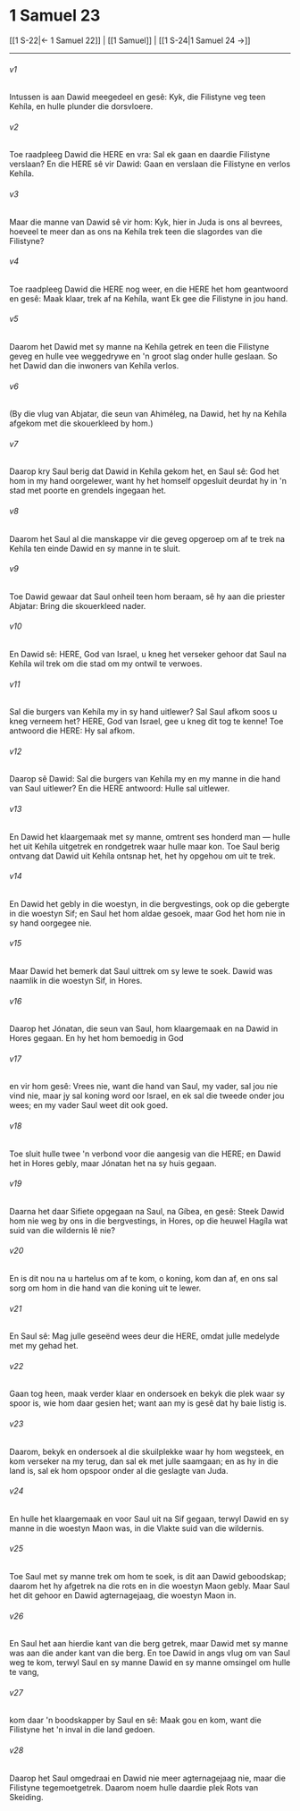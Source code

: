 # 1 Samuel 23

[[1 S-22|← 1 Samuel 22]] | [[1 Samuel]] | [[1 S-24|1 Samuel 24 →]]
***

###### v1
Intussen is aan Dawid meegedeel en gesê: Kyk, die Filistyne veg teen Kehíla, en hulle plunder die dorsvloere. 
###### v2
Toe raadpleeg Dawid die HERE en vra: Sal ek gaan en daardie Filistyne verslaan? En die HERE sê vir Dawid: Gaan en verslaan die Filistyne en verlos Kehíla. 
###### v3
Maar die manne van Dawid sê vir hom: Kyk, hier in Juda is ons al bevrees, hoeveel te meer dan as ons na Kehíla trek teen die slagordes van die Filistyne? 
###### v4
Toe raadpleeg Dawid die HERE nog weer, en die HERE het hom geantwoord en gesê: Maak klaar, trek af na Kehíla, want Ek gee die Filistyne in jou hand. 
###### v5
Daarom het Dawid met sy manne na Kehíla getrek en teen die Filistyne geveg en hulle vee weggedrywe en 'n groot slag onder hulle geslaan. So het Dawid dan die inwoners van Kehíla verlos. 
###### v6
(By die vlug van Abjatar, die seun van Ahiméleg, na Dawid, het hy na Kehíla afgekom met die skouerkleed by hom.) 
###### v7
Daarop kry Saul berig dat Dawid in Kehíla gekom het, en Saul sê: God het hom in my hand oorgelewer, want hy het homself opgesluit deurdat hy in 'n stad met poorte en grendels ingegaan het. 
###### v8
Daarom het Saul al die manskappe vir die geveg opgeroep om af te trek na Kehíla ten einde Dawid en sy manne in te sluit. 
###### v9
Toe Dawid gewaar dat Saul onheil teen hom beraam, sê hy aan die priester Abjatar: Bring die skouerkleed nader. 
###### v10
En Dawid sê: HERE, God van Israel, u kneg het verseker gehoor dat Saul na Kehíla wil trek om die stad om my ontwil te verwoes. 
###### v11
Sal die burgers van Kehíla my in sy hand uitlewer? Sal Saul afkom soos u kneg verneem het? HERE, God van Israel, gee u kneg dit tog te kenne! Toe antwoord die HERE: Hy sal afkom. 
###### v12
Daarop sê Dawid: Sal die burgers van Kehíla my en my manne in die hand van Saul uitlewer? En die HERE antwoord: Hulle sal uitlewer. 
###### v13
En Dawid het klaargemaak met sy manne, omtrent ses honderd man — hulle het uit Kehíla uitgetrek en rondgetrek waar hulle maar kon. Toe Saul berig ontvang dat Dawid uit Kehíla ontsnap het, het hy opgehou om uit te trek. 
###### v14
En Dawid het gebly in die woestyn, in die bergvestings, ook op die gebergte in die woestyn Sif; en Saul het hom aldae gesoek, maar God het hom nie in sy hand oorgegee nie. 
###### v15
Maar Dawid het bemerk dat Saul uittrek om sy lewe te soek. Dawid was naamlik in die woestyn Sif, in Hores. 
###### v16
Daarop het Jónatan, die seun van Saul, hom klaargemaak en na Dawid in Hores gegaan. En hy het hom bemoedig in God 
###### v17
en vir hom gesê: Vrees nie, want die hand van Saul, my vader, sal jou nie vind nie, maar jy sal koning word oor Israel, en ek sal die tweede onder jou wees; en my vader Saul weet dit ook goed. 
###### v18
Toe sluit hulle twee 'n verbond voor die aangesig van die HERE; en Dawid het in Hores gebly, maar Jónatan het na sy huis gegaan. 
###### v19
Daarna het daar Sifiete opgegaan na Saul, na Gíbea, en gesê: Steek Dawid hom nie weg by ons in die bergvestings, in Hores, op die heuwel Hagíla wat suid van die wildernis lê nie? 
###### v20
En is dit nou na u hartelus om af te kom, o koning, kom dan af, en ons sal sorg om hom in die hand van die koning uit te lewer. 
###### v21
En Saul sê: Mag julle geseënd wees deur die HERE, omdat julle medelyde met my gehad het. 
###### v22
Gaan tog heen, maak verder klaar en ondersoek en bekyk die plek waar sy spoor is, wie hom daar gesien het; want aan my is gesê dat hy baie listig is. 
###### v23
Daarom, bekyk en ondersoek al die skuilplekke waar hy hom wegsteek, en kom verseker na my terug, dan sal ek met julle saamgaan; en as hy in die land is, sal ek hom opspoor onder al die geslagte van Juda. 
###### v24
En hulle het klaargemaak en voor Saul uit na Sif gegaan, terwyl Dawid en sy manne in die woestyn Maon was, in die Vlakte suid van die wildernis. 
###### v25
Toe Saul met sy manne trek om hom te soek, is dit aan Dawid geboodskap; daarom het hy afgetrek na die rots en in die woestyn Maon gebly. Maar Saul het dit gehoor en Dawid agternagejaag, die woestyn Maon in. 
###### v26
En Saul het aan hierdie kant van die berg getrek, maar Dawid met sy manne was aan die ander kant van die berg. En toe Dawid in angs vlug om van Saul weg te kom, terwyl Saul en sy manne Dawid en sy manne omsingel om hulle te vang, 
###### v27
kom daar 'n boodskapper by Saul en sê: Maak gou en kom, want die Filistyne het 'n inval in die land gedoen. 
###### v28
Daarop het Saul omgedraai en Dawid nie meer agternagejaag nie, maar die Filistyne tegemoetgetrek. Daarom noem hulle daardie plek Rots van Skeiding. 
